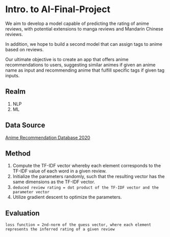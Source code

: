 # Intro. to AI-Final-Project
We aim to develop a model capable of predicting the rating of anime reviews, with potential extensions to manga reviews and Mandarin Chinese reviews. 

In addition, we hope to build a second model that can assign tags to anime based on reviews. 

Our ultimate objective is to create an app that offers anime recommendations to users, suggesting similar animes if given an anime name as input and recommending anime that fulfill specific tags if given tag inputs.

## Realm
1. NLP
2. ML

## Data Source
[Anime Recommendation Database 2020](https://www.kaggle.com/datasets/hernan4444/anime-recommendation-database-2020)

## Method
1. Compute the TF-IDF vector whereby each element corresponds to the TF-IDF value of each word in a given review.
2. Initialize the parameters randomly, such that the resulting vector has the same dimensions as the TF-IDF vector.
3. `deduced review rating = dot product of the TF-IDF vector and the parameter vector`
4. Utilize gradient descent to optimize the parameters.

## Evaluation
`loss function = 2nd-norm of the guess vector, where each element represents the inferred rating of a given review`
